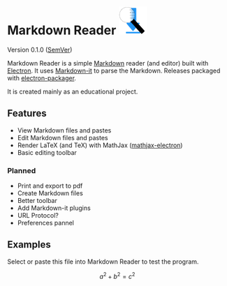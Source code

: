 # Markdown Reader ![Markdown Viewer Logo](/assets/img/logo64x64.png)

Version 0.1.0 ([SemVer](http://semver.org))

Markdown Reader is a simple [Markdown](https://daringfireball.net/projects/markdown/) reader (and editor) built with [Electron](http://electron.atom.io). It uses [Markdown-it](https://github.com/markdown-it/markdown-it) to parse the Markdown. Releases packaged with [electron-packager](https://github.com/electron-userland/electron-packager).

It is created mainly as an educational project.

## Features

- View Markdown files and pastes
- Edit Markdown files and pastes
- Render LaTeX (and TeX) with MathJax ([mathjax-electron](https://github.com/nteract/mathjax-electron))
- Basic editing toolbar

### Planned

- Print and export to pdf
- Create Markdown files
- Better toolbar
- Add Markdown-it plugins
- URL Protocol?
- Preferences pannel

## Examples

Select or paste this file into Markdown Reader to test the program.

$$ a^2 + b^2 = c^2 $$
